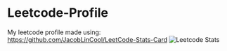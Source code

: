 # Leetcode-Profile
My leetcode profile made using: https://github.com/JacobLinCool/LeetCode-Stats-Card
![Leetcode Stats](https://leetcard.jacoblin.cool/universalmusicgroup?theme=unicorn&extension=heatmap)
